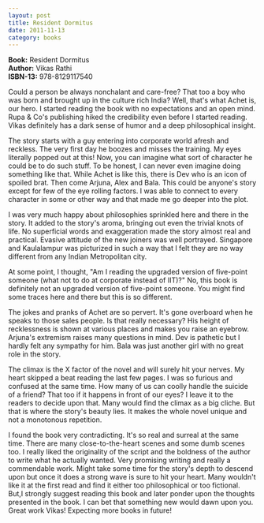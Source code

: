 ```yaml
---
layout: post
title: Resident Dormitus
date: 2011-11-13
category: books
---
```


**Book:** Resident Dormitus  
**Author:** Vikas Rathi  
**ISBN-13:** 978-8129117540

Could a person be always nonchalant and care-free? That too a boy who was born and brought up in the culture rich India? Well, that's what Achet is, our hero. I started reading the book with no expectations and an open mind. Rupa & Co's publishing hiked the credibility even before I started reading. Vikas definitely has a dark sense of humor and a deep philosophical insight.  
  
The story starts with a guy entering into corporate world afresh and reckless. The very first day he boozes and misses the training. My eyes literally popped out at this! Now, you can imagine what sort of character he could be to do such stuff. To be honest, I can never even imagine doing something like that. While Achet is like this, there is Dev who is an icon of spoiled brat. Then come Arjuna, Alex and Bala. This could be anyone's story except for few of the eye rolling factors. I was able to connect to every character in some or other way and that made me go deeper into the plot.  
  
I was very much happy about philosophies sprinkled here and there in the story. It added to the story's aroma, bringing out even the trivial knots of life. No superficial words and exaggeration made the story almost real and practical. Evasive attitude of the new joiners was well portrayed. Singapore and Kaulalampur was picturized in such a way that I felt they are no way different from any Indian Metropolitan city.  
  
At some point, I thought, "Am I reading the upgraded version of five-point someone (what not to do at corporate instead of IIT)?" No, this book is definitely not an upgraded version of five-point someone. You might find some traces here and there but this is so different.  
  
The jokes and pranks of Achet are so pervert. It's gone overboard when he speaks to those sales people. Is that really necessary? His height of recklessness is shown at various places and makes you raise an eyebrow. Arjuna's extremism raises many questions in mind. Dev is pathetic but I hardly felt any sympathy for him. Bala was just another girl with no great role in the story.  
  
The climax is the X factor of the novel and will surely hit your nerves. My heart skipped a beat reading the last few pages. I was so furious and confused at the same time. How many of us can coolly handle the suicide of a friend? That too if it happens in front of our eyes? I leave it to the readers to decide upon that. Many would find the climax as a big cliche. But that is where the story's beauty lies. It makes the whole novel unique and not a monotonous repetition.  
  
I found the book very contradicting. It's so real and surreal at the same time. There are many close-to-the-heart scenes and some dumb scenes too. I really liked the originality of the script and the boldness of the author to write what he actually wanted. Very promising writing and really a commendable work. Might take some time for the story's depth to descend upon but once it does a strong wave is sure to hit your heart. Many wouldn't like it at the first read and find it either too philosophical or too fictional. But,I strongly suggest reading this book and later ponder upon the thoughts presented in the book. I can bet that something new would dawn upon you. Great work Vikas! Expecting more books in future!  

